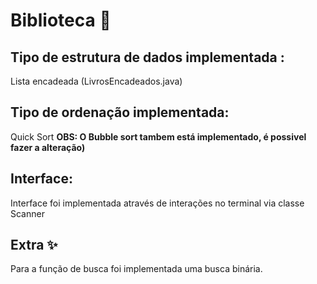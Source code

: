 # Biblioteca 📜

## Tipo de estrutura de dados implementada :
Lista encadeada (LivrosEncadeados.java)
## Tipo de ordenação implementada:
Quick Sort **OBS: O Bubble sort tambem está implementado, é possivel fazer a alteração)**
## Interface:
Interface foi implementada através de interações no terminal via classe Scanner
## Extra ✨
Para a função de busca foi implementada uma busca binária.
